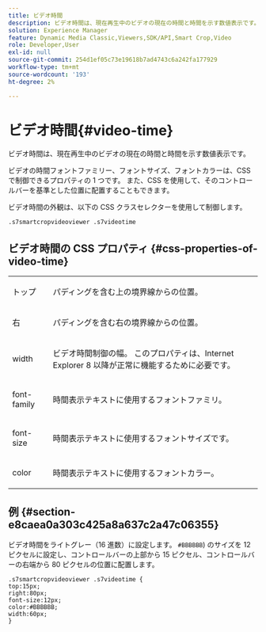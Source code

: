 ```yaml
---
title: ビデオ時間
description: ビデオ時間は、現在再生中のビデオの現在の時間と時間を示す数値表示です。
solution: Experience Manager
feature: Dynamic Media Classic,Viewers,SDK/API,Smart Crop,Video
role: Developer,User
exl-id: null
source-git-commit: 254d1ef05c73e19618b7ad4743c6a242fa177929
workflow-type: tm+mt
source-wordcount: '193'
ht-degree: 2%

---
```


# ビデオ時間{#video-time}

ビデオ時間は、現在再生中のビデオの現在の時間と時間を示す数値表示です。

<!--<a id="section_061E550C1C1D4DB2BD663A898895B38C"></a>-->

ビデオの時間フォントファミリー、フォントサイズ、フォントカラーは、CSS で制御できるプロパティの 1 つです。 また、CSS を使用して、そのコントロールバーを基準とした位置に配置することもできます。

ビデオ時間の外観は、以下の CSS クラスセレクターを使用して制御します。

```
.s7smartcropvideoviewer .s7videotime
```

## ビデオ時間の CSS プロパティ {#css-properties-of-video-time}

<table id="table_C48C56E696304C9BAFEE71BA9EA9A174"> 
 <tbody> 
  <tr> 
   <td colname="col1"> <p> <span class="codeph"> トップ </span> </p> </td> 
   <td colname="col2"> <p>パディングを含む上の境界線からの位置。 </p> </td> 
  </tr> 
  <tr> 
   <td colname="col1"> <p> <span class="codeph"> 右 </span> </p> </td> 
   <td colname="col2"> <p>パディングを含む右の境界線からの位置。 </p> </td> 
  </tr> 
  <tr> 
   <td colname="col1"> <p> <span class="codeph"> width </span> </p> </td> 
   <td colname="col2"> <p> ビデオ時間制御の幅。 このプロパティは、Internet Explorer 8 以降が正常に機能するために必要です。 </p> </td> 
  </tr> 
  <tr> 
   <td colname="col1"> <p> <span class="codeph"> font-family </span> </p> </td> 
   <td colname="col2"> <p>時間表示テキストに使用するフォントファミリ。 </p> </td> 
  </tr> 
  <tr> 
   <td colname="col1"> <p> <span class="codeph"> font-size </span> </p> </td> 
   <td colname="col2"> <p>時間表示テキストに使用するフォントサイズです。 </p> </td> 
  </tr> 
  <tr> 
   <td colname="col1"> <p> <span class="codeph"> color </span> </p> </td> 
   <td colname="col2"> <p>時間表示テキストに使用するフォントカラー。 </p> </td> 
  </tr> 
 </tbody> 
</table>

## 例 {#section-e8caea0a303c425a8a637c2a47c06355}

ビデオ時間をライトグレー（16 進数）に設定します。 `#BBBBBB`) のサイズを 12 ピクセルに設定し、コントロールバーの上部から 15 ピクセル、コントロールバーの右端から 80 ピクセルの位置に配置します。

```
.s7smartcropvideoviewer .s7videotime { 
top:15px; 
right:80px; 
font-size:12px; 
color:#BBBBBB; 
width:60px;  
}
```

